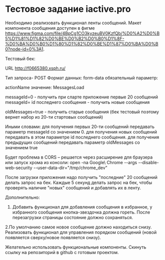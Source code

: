 # Тестовое задание iactive.pro

Необходимо реализовать функционал ленты сообщений. Макет компонента сообщения доступен в фигме https://www.figma.com/file/4BpCg1CO3kyzeuBV0KzfQb/%D0%A2%D0%B5%D1%81%D1%82%D0%BE%D0%B2%D0%B0%D1%8F-%D0%BA%D0%B0%D1%80%D1%82%D0%BE%D1%87%D0%BA%D0%B0?node-id=0%3A1.

Тестовый бек:

URL http://f0665380.xsph.ru/

Тип запроса- POST
Формат данных: form-data
обязательный параметр:

actionName значение: MessagesLoad

messageId=0 - получить при сларте приложение первые 20 сообщений
messageId= id последнего сообщения - получить новые сообщения

oldMessages=true - получить старые сообщения (бек тестовый поэтому вернет набор из 20-ти стартовых сообщений)

Иными словами:
для получения первых 20-ти сообщений передавать параметр messageId со значением 0.
для получения новых сообщений передавать в этом параметре id последнего сообщения.
для получения предыдущих сообщений передавать параметр oldMessages со значением true

Будет проблема в CORS – решается через расширение для браузера или запуск хрома из консоли:
open -na Google\ Chrome --args --disable-web-security --user-data-dir="/tmp/chrome_dev"

После загрузки приложения надо получить "последние" 20 сообщений делать запрос на бек. Каждые 5 секунд делать запрос на бек, чтобы проверять наличие "новых" сообщений и добавлять их в ленту.

Дополнительно:

1. Добавить функционал для добавления сообщения в избранное, у избранного сообщения кнопка-звездочка должна гореть. После перезагрузки страницы состояние должно сохраняться.

2.По умолчанию самое новое сообщение должно находиться снизу. Реализовать функционал для управления порядком сообщений (новой появляется сверху/новое появляется снизу).

Желательно использовать функциональные компоненты. Скинуть ссылку на репозиторий в github с готовым проектом.
